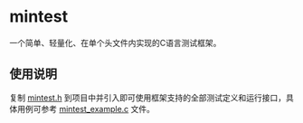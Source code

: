 # mintest

一个简单、轻量化、在单个头文件内实现的C语言测试框架。

## 使用说明

复制 [mintest.h](./mintest.h) 到项目中并引入即可使用框架支持的全部测试定义和运行接口，具体用例可参考 [mintest_example.c](./mintest_example.c) 文件。
